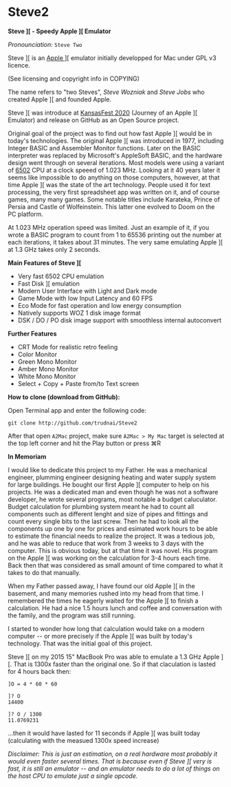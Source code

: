 # Steve2

**Steve \]\[ - Speedy Apple \]\[ Emulator**

_Pronounciation:_ `Steve Two`

Steve \]\[ is an [Apple \]\[](https://en.wikipedia.org/wiki/Apple_II) emulator initially developped for Mac under GPL v3 licence. 

(See licensing and copyright info in COPYING)

The name refers to "two Steves", _Steve Wozniak_ and _Steve Jobs_ who created Apple \]\[ and founded Apple.

Steve \]\[ was introduce at [KansasFest 2020](https://www.kansasfest.org) (Journey of an Apple ][ Emulator) and release on GitHub as an Open Source project.

Original goal of the project was to find out how fast Apple \]\[ would be in today's technologies. The original Apple \]\[ was introduced in 1977, including Integer BASIC and Assembler Monitor functions. Later on the BASIC interpreter was replaced by Microsoft's AppleSoft BASIC, and the hardware design went through on several iterations. Most models were using a variant of [6502](https://en.wikipedia.org/wiki/MOS_Technology_6502) CPU at a clock speeed of 1.023 MHz. Looking at it 40 years later it seems like impossible to do anything on those computers, however, at that time Apple \]\[ was the state of the art technology. People used it for text processing, the very first spreadsheet app was written on it, and of course games, many many games. Some notable titles include Karateka, Prince of Persia and Castle of Wolfeinstein. This latter one evolved to Doom on the PC platform.

At 1.023 MHz operation speed was limited. Just an example of it, if you wrote a BASIC program to count from 1 to 65536 printing out the number at each iterations, it takes about 31 minutes. The very same emulating Apple ][ at 1.3 GHz takes only 2 seconds.

**Main Features of Steve \]\[**

- Very fast 6502 CPU emulation
- Fast Disk \]\[ emulation
- Modern User Interface with Light and Dark mode
- Game Mode with low Input Latency and 60 FPS
- Eco Mode for fast operation and low energy consumption
- Natively supports WOZ 1 disk image format
- DSK / DO / PO disk image support with smoothless internal autoconvert

**Further Features**

- CRT Mode for realistic retro feeling
- Color Monitor
- Green Mono Monitor
- Amber Mono Monitor
- White Mono Monitor
- Select + Copy + Paste from/to Text screen


**How to clone (download from GitHub):**

Open Terminal app and enter the following code:

```git clone http://github.com/trudnai/Steve2```

After that open ```A2Mac``` project, make sure ```A2Mac > My Mac``` target is selected at the top left corner and hit the Play button or press ⌘R


**In Memoriam**

I would like to dedicate this project to my Father. He was a mechanical engineer, plumming engineer designing heating and water supply system for large buildings. He bought our first Apple \]\[ computer to help on his projects. He was a dedicated man and even though he was not a software developer, he wrote several programs, most notable a budget caluculator. Budget calculation for plumbing system meant he had to count all components such as different lenght and size of pipes and fittings and count every single bits to the last screw. Then he had to look all the components up one by one for prices and esimated work hours to be able to estimate the financial needs to realize the project. It was a tedious job, and he was able to reduce that work from 3 weeks to 3 days with the computer. This is obvious today, but at that time it was novel. His program on the Apple \]\[ was working on the calculation for 3-4 hours each time. Back then that was considered as small amount of time compared to what it takes to do that manually.

When my Father passed away, I have found our old Apple \]\[ in the basement, and many memories rushed into my head from that time. I remembered the times he eagerly waited for the Apple \]\[ to finish a calculation. He had a nice 1.5 hours lunch and coffee and conversation with the family, and the program was still running.

I started to wonder how long that calculation would take on a modern computer -- or more precisely if the Apple \]\[ was built by today's technology. That was the initial goal of this project.

Steve \]\[ on my 2015 15" MacBook Pro was able to emulate a 1.3 GHz Apple \]\[. That is 1300x faster than the original one. So if that claculation is lasted for 4 hours back then:

```
]O = 4 * 60 * 60

]? O
14400

]? O / 1300
11.0769231
```

...then it would have lasted for 11 seconds if Apple \]\[ was built today (calculating with the measued 1300x speed increase)

_Disclaimer: This is just an estimation, on a real hardware most probably it would even faster several times. That is because even if Steve \]\[ very is fast, it is still an emulator -- and an emulator needs to do a lot of things on the host CPU to emulate just a single opcode._



